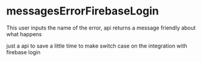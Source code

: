 # messagesErrorFirebaseLogin
This user inputs the name of the error, api returns a message friendly about what happens

just a api to save a little time to make switch case on the integration with firebase login

